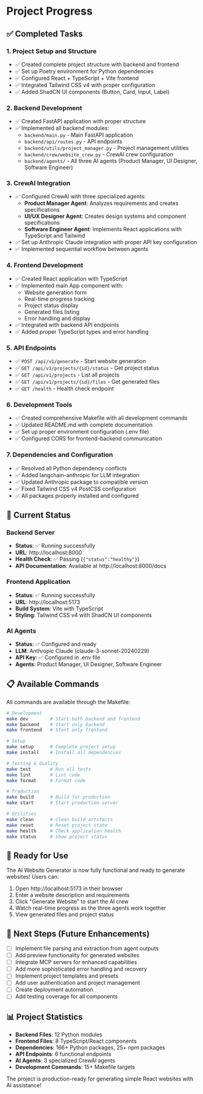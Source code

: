 # Project Progress

## ✅ Completed Tasks

### 1. Project Setup and Structure

- ✅ Created complete project structure with backend and frontend
- ✅ Set up Poetry environment for Python dependencies
- ✅ Configured React + TypeScript + Vite frontend
- ✅ Integrated Tailwind CSS v4 with proper configuration
- ✅ Added ShadCN UI components (Button, Card, Input, Label)

### 2. Backend Development

- ✅ Created FastAPI application with proper structure
- ✅ Implemented all backend modules:
  - `backend/main.py` - Main FastAPI application
  - `backend/api/routes.py` - API endpoints
  - `backend/utils/project_manager.py` - Project management utilities
  - `backend/crew/website_crew.py` - CrewAI crew configuration
  - `backend/agents/` - All three AI agents (Product Manager, UI Designer, Software Engineer)

### 3. CrewAI Integration

- ✅ Configured CrewAI with three specialized agents:
  - **Product Manager Agent**: Analyzes requirements and creates specifications
  - **UI/UX Designer Agent**: Creates design systems and component specifications
  - **Software Engineer Agent**: Implements React applications with TypeScript and Tailwind
- ✅ Set up Anthropic Claude integration with proper API key configuration
- ✅ Implemented sequential workflow between agents

### 4. Frontend Development

- ✅ Created React application with TypeScript
- ✅ Implemented main App component with:
  - Website generation form
  - Real-time progress tracking
  - Project status display
  - Generated files listing
  - Error handling and display
- ✅ Integrated with backend API endpoints
- ✅ Added proper TypeScript types and error handling

### 5. API Endpoints

- ✅ `POST /api/v1/generate` - Start website generation
- ✅ `GET /api/v1/projects/{id}/status` - Get project status
- ✅ `GET /api/v1/projects` - List all projects
- ✅ `GET /api/v1/projects/{id}/files` - Get generated files
- ✅ `GET /health` - Health check endpoint

### 6. Development Tools

- ✅ Created comprehensive Makefile with all development commands
- ✅ Updated README.md with complete documentation
- ✅ Set up proper environment configuration (.env file)
- ✅ Configured CORS for frontend-backend communication

### 7. Dependencies and Configuration

- ✅ Resolved all Python dependency conflicts
- ✅ Added langchain-anthropic for LLM integration
- ✅ Updated Anthropic package to compatible version
- ✅ Fixed Tailwind CSS v4 PostCSS configuration
- ✅ All packages properly installed and configured

## 🚀 Current Status

### Backend Server

- **Status**: ✅ Running successfully
- **URL**: http://localhost:8000
- **Health Check**: ✅ Passing (`{"status":"healthy"}`)
- **API Documentation**: Available at http://localhost:8000/docs

### Frontend Application

- **Status**: ✅ Running successfully
- **URL**: http://localhost:5173
- **Build System**: Vite with TypeScript
- **Styling**: Tailwind CSS v4 with ShadCN UI components

### AI Agents

- **Status**: ✅ Configured and ready
- **LLM**: Anthropic Claude (claude-3-sonnet-20240229)
- **API Key**: ✅ Configured in .env file
- **Agents**: Product Manager, UI Designer, Software Engineer

## 📋 Available Commands

All commands are available through the Makefile:

```bash
# Development
make dev        # Start both backend and frontend
make backend    # Start only backend
make frontend   # Start only frontend

# Setup
make setup      # Complete project setup
make install    # Install all dependencies

# Testing & Quality
make test       # Run all tests
make lint       # Lint code
make format     # Format code

# Production
make build      # Build for production
make start      # Start production server

# Utilities
make clean      # Clean build artifacts
make reset      # Reset project state
make health     # Check application health
make status     # Show project status
```

## 🎯 Ready for Use

The AI Website Generator is now fully functional and ready to generate websites! Users can:

1. Open http://localhost:5173 in their browser
2. Enter a website description and requirements
3. Click "Generate Website" to start the AI crew
4. Watch real-time progress as the three agents work together
5. View generated files and project status

## 🔄 Next Steps (Future Enhancements)

- [ ] Implement file parsing and extraction from agent outputs
- [ ] Add preview functionality for generated websites
- [ ] Integrate MCP servers for enhanced capabilities
- [ ] Add more sophisticated error handling and recovery
- [ ] Implement project templates and presets
- [ ] Add user authentication and project management
- [ ] Create deployment automation
- [ ] Add testing coverage for all components

## 📊 Project Statistics

- **Backend Files**: 12 Python modules
- **Frontend Files**: 8 TypeScript/React components
- **Dependencies**: 166+ Python packages, 25+ npm packages
- **API Endpoints**: 6 functional endpoints
- **AI Agents**: 3 specialized CrewAI agents
- **Development Commands**: 15+ Makefile targets

The project is production-ready for generating simple React websites with AI assistance!
